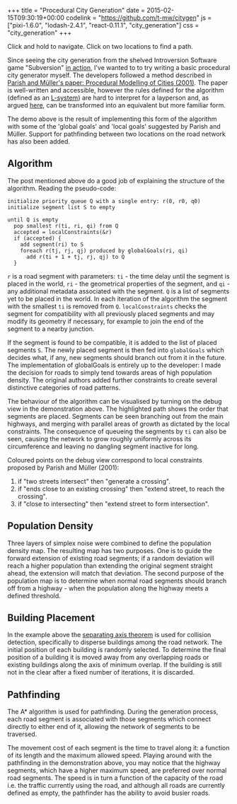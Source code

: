 +++
title = "Procedural City Generation"
date = 2015-02-15T09:30:19+00:00
codelink = "https://github.com/t-mw/citygen"
js = ["pixi-1.6.0", "lodash-2.4.1", "react-0.11.1", "city_generation"]
css = "city_generation"
+++

Click and hold to navigate. Click on two locations to find a path.

<div id="pixiContainer" aria-label="JavaScript demo"></div>

Since seeing the city generation from the shelved Introversion Software game "Subversion" [in action](https://www.youtube.com/watch?v=J30i0gABfS8), I've wanted to to try writing a basic procedural city generator myself. The developers followed a method described in [Parish and Müller's paper: Procedural Modelling of Cities (2001)](https://graphics.ethz.ch/Downloads/Publications/Papers/2001/p_Par01.pdf). The paper is well-written and accessible, however the rules defined for the algorithm (defined as an [L-system](https://en.wikipedia.org/wiki/L-system)) are hard to interpret for a layperson and, as argued [here](http://nothings.org/gamedev/l_systems.html), can be transformed into an equivalent but more familiar form.

The demo above is the result of implementing this form of the algorithm with some of the 'global goals' and 'local goals' suggested by Parish and Müller. Support for pathfinding between two locations on the road network has also been added.

## Algorithm

The post mentioned above do a good job of explaining the structure of the algorithm. Reading the pseudo-code:

```
initialize priority queue Q with a single entry: r(0, r0, q0)
initialize segment list S to empty

until Q is empty
  pop smallest r(ti, ri, qi) from Q
  accepted = localConstraints(&r)
  if (accepted) {
    add segment(ri) to S
    foreach r(tj, rj, qj) produced by globalGoals(ri, qi)
      add r(ti + 1 + tj, rj, qj) to Q
  }
```

`r` is a road segment with parameters: `ti` - the time delay until the segment is placed in the world, `ri` - the geometrical properties of the segment, and `qi` - any additional metadata associated with the segment. `Q` is a list of segments yet to be placed in the world. In each iteration of the algorithm the segment with the smallest `ti` is removed from `Q`. `localConstraints` checks the segment for compatibility with all previously placed segments and may modify its geometry if necessary, for example to join the end of the segment to a nearby junction.

If the segment is found to be compatible, it is added to the list of placed segments `S`. The newly placed segment is then fed into `globalGoals` which decides what, if any, new segments should branch out from it in the future. The implementation of globalGoals is entirely up to the developer: I made the decision for roads to simply tend towards areas of high population density. The original authors added further constraints to create several distinctive categories of road patterns.

The behaviour of the algorithm can be visualised by turning on the debug view in the demonstration above. The highlighted path shows the order that segments are placed. Segments can be seen branching out from the main highways, and merging with parallel areas of growth as dictated by the local constraints. The consequence of queueing the segments by `ti` can also be seen, causing the network to grow roughly uniformly across its circumference and leaving no dangling segment inactive for long.

Coloured points on the debug view correspond to local constraints proposed by Parish and Müller (2001):

1. if "two streets intersect" then "generate a crossing".
2. if "ends close to an existing crossing" then "extend street, to reach the crossing".
3. if "close to intersecting" then "extend street to form intersection".

## Population Density

Three layers of simplex noise were combined to define the population density map. The resulting map has two purposes. One is to guide the forward extension of existing road segments; if a random deviation will reach a higher population than extending the original segment straight ahead, the extension will match that deviation. The second purpose of the population map is to determine when normal road segments should branch off from a highway - when the population along the highway meets a defined threshold.

## Building Placement

In the example above the [separating axis theorem](http://www.metanetsoftware.com/technique/tutorialA.html#section2) is used for collision detection, specifically to disperse buildings among the road network. The initial position of each building is randomly selected. To determine the final position of a building it is moved away from any overlapping roads or existing buildings along the axis of minimum overlap. If the building is still not in the clear after a fixed number of iterations, it is discarded.

## Pathfinding

The A\* algorithm is used for pathfinding. During the generation process, each road segment is associated with those segments which connect directly to either end of it, allowing the network of segments to be traversed.

The movement cost of each segment is the time to travel along it: a function of its length and the maximum allowed speed. Playing around with the pathfinding in the demonstration above, you may notice that the highway segments, which have a higher maximum speed, are preferred over normal road segments. The speed is in turn a function of the capacity of the road i.e. the traffic currently using the road, and although all roads are currently defined as empty, the pathfinder has the ability to avoid busier roads.